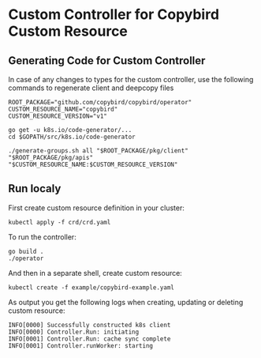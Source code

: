 # Custom Controller for Copybird Custom Resource


## Generating Code for Custom Controller 
In case of any changes to types for the custom controller, use the following commands to regenerate client and deepcopy files

```
ROOT_PACKAGE="github.com/copybird/copybird/operator"
CUSTOM_RESOURCE_NAME="copybird"
CUSTOM_RESOURCE_VERSION="v1"

go get -u k8s.io/code-generator/...
cd $GOPATH/src/k8s.io/code-generator

./generate-groups.sh all "$ROOT_PACKAGE/pkg/client" "$ROOT_PACKAGE/pkg/apis" "$CUSTOM_RESOURCE_NAME:$CUSTOM_RESOURCE_VERSION"

```

## Run localy 
First create custom resource definition in your cluster: 
```
kubectl apply -f crd/crd.yaml
```

To run the controller:
``` 
go build . 
./operator
```

And then in a separate shell, create custom resource:
```
kubectl create -f example/copybird-example.yaml
```

As output you get the following logs when creating, updating or deleting custom resource:
```
INFO[0000] Successfully constructed k8s client          
INFO[0000] Controller.Run: initiating                   
INFO[0001] Controller.Run: cache sync complete          
INFO[0001] Controller.runWorker: starting                 
```

